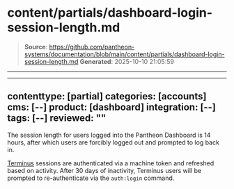 # content/partials/dashboard-login-session-length.md

> **Source**: https://github.com/pantheon-systems/documentation/blob/main/content/partials/dashboard-login-session-length.md
> **Generated**: 2025-10-10 21:05:59

---

---
contenttype: [partial]
categories: [accounts]
cms: [--]
product: [dashboard]
integration: [--]
tags: [--]
reviewed: ""
---

The session length for users logged into the Pantheon Dashboard is 14 hours, after which users are forcibly logged out and prompted to log back in.

[Terminus](/terminus/install) sessions are authenticated via a machine token and refreshed based on activity. After 30 days of inactivity, Terminus users will be prompted to re-authenticate via the `auth:login` command.
